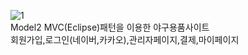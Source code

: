 ![1](https://github.com/user-attachments/assets/a1643de7-ce16-40f0-befc-03ffba4f1a4f)
<br>Model2 MVC(Eclipse)패턴을 이용한 야구용품사이트
<br>회원가입,로그인(네이버,카카오),관리자페이지,결제,마이페이지
